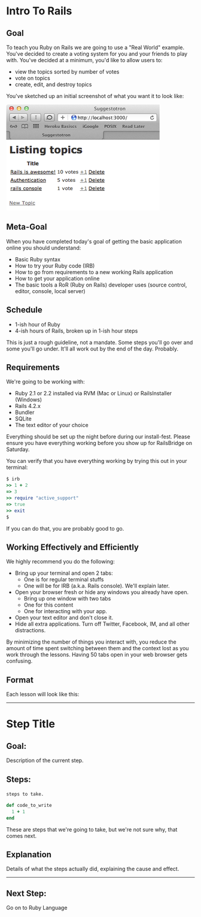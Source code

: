 # Intro To Rails

## Goal

To teach you Ruby on Rails we are going to use a "Real World" example. You've decided to create a voting system for you and your friends to play with. You've decided at a minimum, you'd like to allow users to:

* view the topics sorted by number of votes
* vote on topics
* create, edit, and destroy topics

You've sketched up an initial screenshot of what you want it to look like:

![Browser window with topic titles that can be voted on, ordered by number of votes](/images/finished_app.png)

## Meta-Goal

When you have completed today's goal of getting the basic application online you should understand:

* Basic Ruby syntax
* How to try your Ruby code (IRB)
* How to go from requirements to a new working Rails application
* How to get your application online
* The basic tools a RoR (Ruby on Rails) developer uses (source control, editor, console, local server)

## Schedule

* 1-ish hour of Ruby
* 4-ish hours of Rails, broken up in 1-ish hour steps

This is just a rough guideline, not a mandate. Some steps you'll go over and some you'll go under. It'll all work out by the end of the day. Probably.

## Requirements

We're going to be working with:

* Ruby 2.1 or 2.2 installed via RVM (Mac or Linux) or RailsInstaller (Windows)
* Rails 4.2.x
* Bundler
* SQLite
* The text editor of your choice

Everything should be set up the night before during our install-fest. Please ensure you have everything working before you show up for RailsBridge on Saturday.

You can verify that you have everything working by trying this out in your terminal:

```ruby
$ irb
>> 1 + 2
=> 3
>> require "active_support"
=> true
>> exit
$
```

If you can do that, you are probably good to go.

## Working Effectively and Efficiently
We highly recommend you do the following:

* Bring up your terminal and open 2 tabs:
  * One is for regular terminal stuffs
  * One will be for IRB (a.k.a. Rails console). We'll explain later.
* Open your browser fresh or hide any windows you already have open.
  * Bring up one window with two tabs
  * One for this content
  * One for interacting with your app.
* Open your text editor and don't close it.
* Hide all extra applications. Turn off Twitter, Facebook, IM, and all other distractions.

By minimizing the number of things you interact with, you reduce the amount of time spent switching between them and the context lost as you work through the lessons. Having 50 tabs open in your web browser gets confusing.

## Format

Each lesson will look like this:

---
# Step Title

## Goal:
Description of the current step.

## Steps:
`steps to take.`
```ruby
def code_to_write
  1 + 1
end
```
These are steps that we're going to take, but we're not sure why, that comes next.

## Explanation
Details of what the steps actually did, explaining the cause and effect.

---

## Next Step:
Go on to Ruby Language
